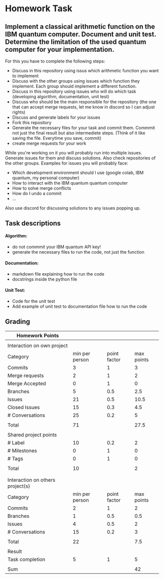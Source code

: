 # Homework Task

**Implement a classical arithmetic function on the IBM quantum computer. Document and unit test. Determine the limitation of the used quantum computer for your implementation.**
---

For this you have to complete the following steps:

- Discuss in this repository using issus which arithmetic function you want to implement
- Discuss with the other groups using issues which function they implement. Each group should implement a different function.
- Discuss in this repository using issues who will do which task (developing algorithm, documentation, unit test)
- Discuss who should be the main responsible for the repository (the one that can accept merge requests, let me know in discord so I can adjust rights)
- Discuss and generate labels for your issues
- Fork this repository
- Generate the necessary files for your task and commit them. Commmit not just the final result but also intermediete steps. (Think of it like saving the file. Everytime you save, commit)
- create merge requests for your work

While you're working on it you will probably run into multiple issues. Generate issues for them and discuss solutions. Also check repositories of the other groups. Examples for issues you will probably face:

- Which development environment should I use (google colab, IBM quantum, my personal computer)
- How to interact with the IBM quantum quantum computer
- How to solve merge conflicts
- How do I undo a commit
- ...

Also use discord for discussing solutions to any issues popping up.

## Task descriptions
#### Algorithm:
- do not commmit your IBM quantum API key!
- generate the necessary files to run the code, not just the function
  
#### Documentation:
- markdown file explaining how to run the code
- docstrings inside the python file
  
#### Unit Test:
- Code for the unit test
- Add example of unit test to documentation file how to run the code

## Grading

| Homework Points                  |                |              |            |
| -------------------------------- | -------------- | ------------ | ---------- |
|                                  |                |              |            |
| Interaction on own project       |                |              |            |
| Category                         | min per person | point factor | max points |
| Commits                          | 3              | 1            | 3          |
| Merge requests                   | 2              | 1            | 2          |
| Merge Accepted                   | 0              | 1            | 0          |
| Branches                         | 5              | 0.5          | 2.5        |
| Issues                           | 21             | 0.5          | 10.5       |
| Closed Issues                    | 15             | 0.3          | 4.5        |
| \# Conversations                 | 25             | 0.2          | 5          |
|                                  |                |              |            |
| Total                            | 71             |              | 27.5       |
|                                  |                |              |            |
| Shared project points            |                |              |            |
| \# Label                         | 10             | 0.2          | 2          |
| \# Milestones                    | 0              | 1            | 0          |
| \# Tags                          | 0              | 1            | 0          |
|                                  |                |              |            |
| Total                            | 10             |              | 2          |
|                                  |                |              |            |
|                                  |                |              |            |
| Interaction on others project(s) |                |              |            |
| Category                         | min per person | point factor | max points |
| Commits                          | 2              | 1            | 2          |
| Branches                         | 1              | 0.5          | 0.5        |
| Issues                           | 4              | 0.5          | 2          |
| \# Conversations                 | 15             | 0.2          | 3          |
|                                  |                |              |            |
| Total                            | 22             |              | 7.5        |
|                                  |                |              |            |
| Result                           |                |              |            |
| Task completion                  | 5              | 1            | 5          |
|                                  |                |              |            |
| Sum                              |                |              | 42         |
